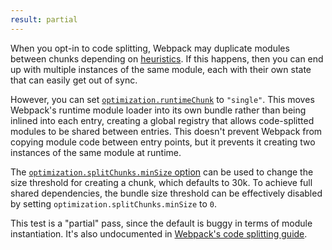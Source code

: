 ```yaml
---
result: partial
---
```


When you opt-in to code splitting, Webpack may duplicate modules between chunks depending on [heuristics]. If this happens, then you can end up with multiple instances of the same module, each with their own state that can easily get out of sync.

However, you can set [`optimization.runtimeChunk`][runtimechunk] to `"single"`. This moves Webpack's runtime module loader into its own bundle rather than being inlined into each entry, creating a global registry that allows code-splitted modules to be shared between entries. This doesn't prevent Webpack from copying module code between entry points, but it prevents it creating two instances of the same module at runtime.

The [`optimization.splitChunks.minSize` option](https://webpack.js.org/plugins/split-chunks-plugin/#splitchunksminsize) can be used to change the size threshold for creating a chunk, which defaults to 30k. To achieve full shared dependencies, the bundle size threshold can be effectively disabled by setting `optimization.splitChunks.minSize` to `0`.

This test is a "partial" pass, since the default is buggy in terms of module instantiation. It's also undocumented in [Webpack's code splitting guide](https://webpack.js.org/guides/code-splitting/).

[heuristics]: https://webpack.js.org/plugins/split-chunks-plugin/#defaults
[runtimechunk]: https://webpack.js.org/configuration/optimization/#optimizationruntimechunk

